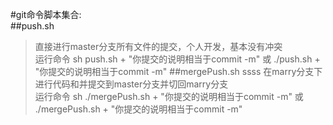 #git命令脚本集合:</br>
##push.sh
>直接进行master分支所有文件的提交，个人开发，基本没有冲突</br>
>运行命令  sh push.sh + "你提交的说明相当于commit -m"  或  ./push.sh + "你提交的说明相当于commit -m"
##mergePush.sh
ssss
>在marry分支下进行代码和并提交到master分支并切回marry分支</br>
>运行命令 sh ./mergePush.sh + "你提交的说明相当于commit -m"  或  ./mergePush.sh + "你提交的说明相当于commit -m"
